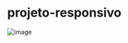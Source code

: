 # projeto-responsivo

![image](https://user-images.githubusercontent.com/95653155/176981276-6be6cfbc-f5a2-4698-b8d0-b41865ef3e0f.png)

